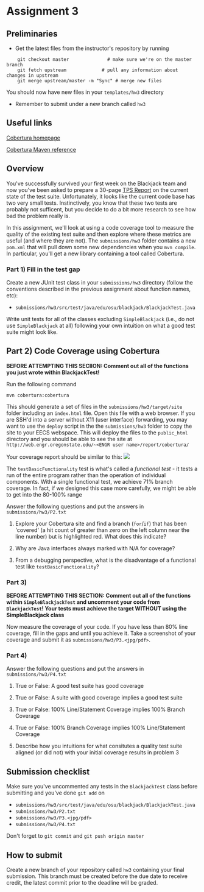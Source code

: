 # Assignment 3

## Preliminaries

* Get the latest files from the instructor's repository by running 

~~~
    git checkout master              # make sure we're on the master branch
    git fetch upstream             # pull any information about changes in upstream
    git merge upstream/master -m "Sync" # merge new files
~~~

You should now have new files in your `templates/hw3` directory


* Remember to submit under a new branch called `hw3`

## Useful links

[Cobertura homepage](http://cobertura.github.io/cobertura/)

[Cobertura Maven reference](https://github.com/OSU-CS362-F16/362Exercises/edit/inprogress/templates/hw3/README.md)

## Overview

You've successfully survived your first week on the Blackjack team and now you've been asked to prepare a 30-page [TPS Report](https://www.youtube.com/watch?v=Fy3rjQGc6lA) on the current state of the test suite.  Unfortunately, it looks like the current code base has two very small tests.  Instinctively, you know that these two tests are probably not sufficent, but you decide to do a bit more research to see how bad the problem really is.

In this assignment, we'll look at using a code coverage tool to measure the quality of the existing test suite and then explore where these metrics are useful (and where they are not). The `submissions/hw3` folder contains a new `pom.xml` that will pull down some new dependencies when you `mvn compile`.  In particular, you'll get a new library containing a tool called Cobertura.

### Part 1) Fill in the test gap

Create a new JUnit test class in your `submissions/hw3` directory (follow the conventions described in the previous assignment about function names, etc):

* `submissions/hw3/src/test/java/edu/osu/blackjack/BlackjackTest.java `

Write unit tests for all of the classes excluding `SimpleBlackjack` (i.e., do not use `SimpleBlackjack` at all) following your own intuition on what a good test suite might look like.  

## Part 2) Code Coverage using Cobertura

**BEFORE ATTEMPTING THIS SECIION: Comment out all of the functions you just wrote within BlackjackTest!**

Run the following command 

`mvn cobertura:cobertura`

This should generate a set of files in the `submissions/hw3/target/site` folder including an `index.html` file.  Open this file with a web browser.  If you are SSH'd into a server without X11 (user interface) forwarding, you may want to use the `deploy` script in the the `submissions/hw3` folder to copy the site to your EECS webspace.  This will deploy the files to the `public_html` directory and you should be able to see the site at `http://web.engr.oregonstate.edu/~<ENGR user name>/report/cobertura/` 

Your coverage report should be similar to this:
![](https://snag.gy/C3He0V.jpg)

The `testBasicFunctionality` test is what's called a *functional test* - it tests a run of the entire program rather than the operation of individual components.  With a single functional test, we achieve 71% branch coverage.  In fact, if we designed this case more carefully, we might be able to get into the 80-100% range

Answer the following questions and put the answers in `submissions/hw3/P2.txt`

1) Explore your Cobertura site and find a branch (`for`/`if`) that has been 'covered' (a hit count of greater than zero on the left column near the line number) but is highlighted red.  What does this indicate?

2) Why are Java interfaces always marked with N/A for coverage?

3) From a debugging perspective, what is the disadvantage of a functional test like `testBasicFunctionality`?


### Part 3) 

**BEFORE ATTEMPTING THIS SECTION: Comment out all of the functions within `SimpleBlackjackTest` and uncomment your code from `BlackjackTest`! Your tests must achieve the target WITHOUT using the SimpleBlackjack class**

Now measure the coverage of your code. If you have less than 80% line coverage, fill in the gaps and until you achieve it. Take a screenshot of your coverage and submit it as `submissions/hw3/P3.<jpg/pdf>`. 

### Part 4)
Answer the following questions and put the answers in `submissions/hw3/P4.txt`

1) True or False: A good test suite has good coverage

2) True or False: A suite with good coverage implies a good test suite

3) True or False: 100% Line/Statement Coverage implies 100% Branch Coverage

4) True or False: 100% Branch Coverage implies 100% Line/Statement Coverage

5) Describe how you intuitions for what consitutes a quality test suite aligned (or did not) with your initial coverage results in problem 3

## Submission checklist 

Make sure you've uncommented any tests in the `BlackjackTest` class before submitting and you've done `git add` on

* `submissions/hw3/src/test/java/edu/osu/blackjack/BlackjackTest.java`
* `submissions/hw3/P2.txt`
* `submissions/hw3/P3.<jpg/pdf>`
* `submissions/hw3/P4.txt`

Don't forget to `git commit` and `git push origin master`

## How to submit

Create a new branch of your repository called `hw3` containing your
final submission.  This branch must be created before the due date to
receive credit, the latest commit prior to the deadline will be graded.


